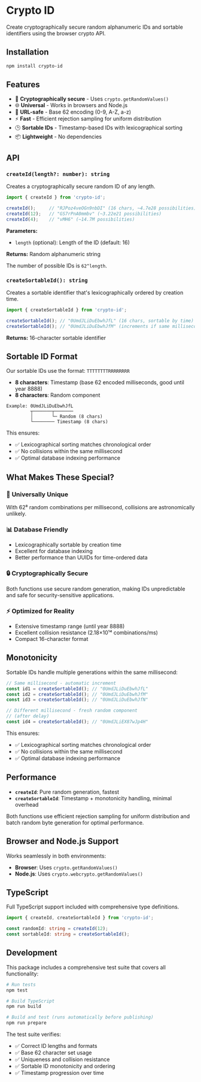 # Crypto ID

Create cryptographically secure random alphanumeric IDs and sortable identifiers using the browser crypto API.

## Installation

```bash
npm install crypto-id
```

## Features

- 🔐 **Cryptographically secure** - Uses `crypto.getRandomValues()`
- 🌐 **Universal** - Works in browsers and Node.js
- 📝 **URL-safe** - Base 62 encoding (0-9, A-Z, a-z)
- ⚡ **Fast** - Efficient rejection sampling for uniform distribution
- 🕒 **Sortable IDs** - Timestamp-based IDs with lexicographical sorting
- 📦 **Lightweight** - No dependencies

## API

### `createId(length?: number): string`

Creates a cryptographically secure random ID of any length.

```typescript
import { createId } from 'crypto-id';

createId();     // "RJPoz4veOGn9nbDI" (16 chars, ~4.7e28 possibilities)
createId(12);   // "GS7rPnA0mmbv" (~3.22e21 possibilities)
createId(4);    // "vMH6" (~14.7M possibilities)
```

**Parameters:**
- `length` (optional): Length of the ID (default: 16)

**Returns:** Random alphanumeric string

The number of possible IDs is `62^length`.

### `createSortableId(): string`

Creates a sortable identifier that's lexicographically ordered by creation time.

```typescript
import { createSortableId } from 'crypto-id';

createSortableId(); // "0UmdJLiDuEbwhJfL" (16 chars, sortable by time)
createSortableId(); // "0UmdJLiDuEbwhJfM" (increments if same millisecond)
```

**Returns:** 16-character sortable identifier

## Sortable ID Format

Our sortable IDs use the format: `TTTTTTTTRRRRRRRR`

- **8 characters**: Timestamp (base 62 encoded milliseconds, good until year 8888)
- **8 characters**: Random component

```
Example: 0UmdJLiDuEbwhJfL
         ┬───────┬───────
         │       └─ Random (8 chars)
         └──────── Timestamp (8 chars)
```

This ensures:
- ✅ Lexicographical sorting matches chronological order
- ✅ No collisions within the same millisecond
- ✅ Optimal database indexing performance

## What Makes These Special?

### 🎯 **Universally Unique**
With 62⁸ random combinations per millisecond, collisions are astronomically unlikely.

### 📊 **Database Friendly**
- Lexicographically sortable by creation time
- Excellent for database indexing
- Better performance than UUIDs for time-ordered data

### 🔒 **Cryptographically Secure**
Both functions use secure random generation, making IDs unpredictable and safe for security-sensitive applications.

### ⚡ **Optimized for Reality**
- Extensive timestamp range (until year 8888)
- Excellent collision resistance (2.18×10¹⁴ combinations/ms)
- Compact 16-character format

## Monotonicity

Sortable IDs handle multiple generations within the same millisecond:

```typescript
// Same millisecond - automatic increment
const id1 = createSortableId(); // "0UmdJLiDuEbwhJfL"
const id2 = createSortableId(); // "0UmdJLiDuEbwhJfM"
const id3 = createSortableId(); // "0UmdJLiDuEbwhJfN"

// Different millisecond - fresh random component
// (after delay)
const id4 = createSortableId(); // "0UmdJLiEX87wJp4H"
```

This ensures:
- ✅ Lexicographical sorting matches chronological order
- ✅ No collisions within the same millisecond
- ✅ Optimal database indexing performance

## Performance

- **`createId`**: Pure random generation, fastest
- **`createSortableId`**: Timestamp + monotonicity handling, minimal overhead

Both functions use efficient rejection sampling for uniform distribution and batch random byte generation for optimal performance.

## Browser and Node.js Support

Works seamlessly in both environments:
- **Browser**: Uses `crypto.getRandomValues()`
- **Node.js**: Uses `crypto.webcrypto.getRandomValues()`

## TypeScript

Full TypeScript support included with comprehensive type definitions.

```typescript
import { createId, createSortableId } from 'crypto-id';

const randomId: string = createId(12);
const sortableId: string = createSortableId();
```

## Development

This package includes a comprehensive test suite that covers all functionality:

```bash
# Run tests
npm test

# Build TypeScript
npm run build

# Build and test (runs automatically before publishing)
npm run prepare
```

The test suite verifies:
- ✅ Correct ID lengths and formats
- ✅ Base 62 character set usage
- ✅ Uniqueness and collision resistance
- ✅ Sortable ID monotonicity and ordering
- ✅ Timestamp progression over time
